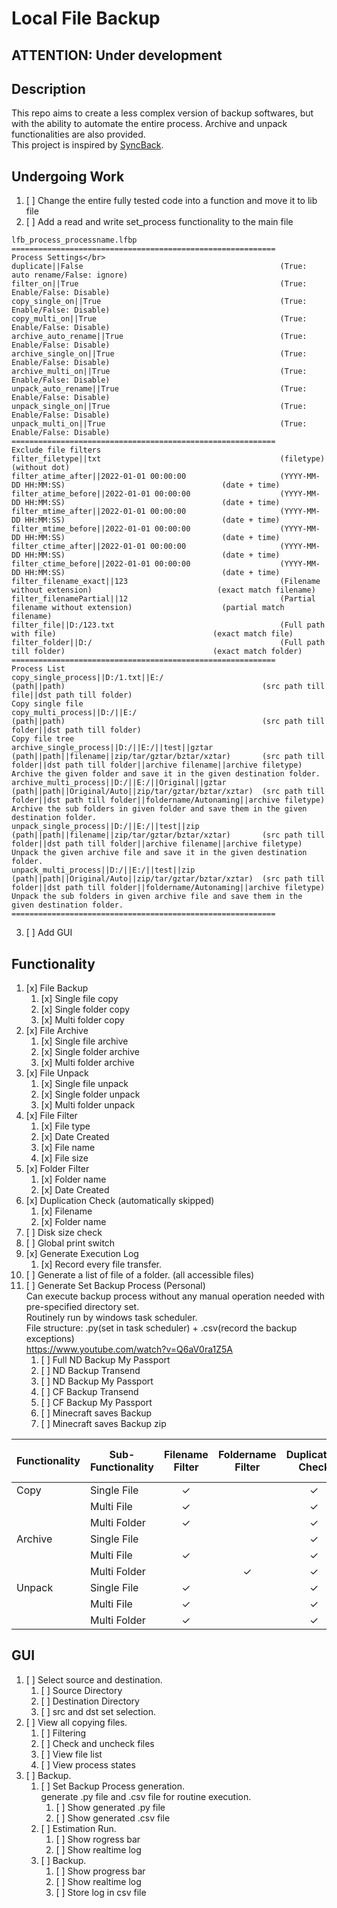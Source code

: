 # Local File Backup
## ATTENTION: Under development
## Description
This repo aims to create a less complex version of backup softwares, but with the ability to automate the entire process. Archive and unpack functionalities are also provided.</br>
This project is inspired by [SyncBack](https://www.2brightsparks.com/).
## Undergoing Work
1. [ ] Change the entire fully tested code into a function and move it to lib file
2. [ ] Add a read and write set_process functionality to the main file
```
lfb_process_processname.lfbp
===========================================================
Process Settings</br>
duplicate||False                                            (True: auto rename/False: ignore)
filter_on||True                                             (True: Enable/False: Disable) 
copy_single_on||True                                        (True: Enable/False: Disable)
copy_multi_on||True                                         (True: Enable/False: Disable)
archive_auto_rename||True									(True: Enable/False: Disable)
archive_single_on||True                                     (True: Enable/False: Disable)
archive_multi_on||True                                      (True: Enable/False: Disable)
unpack_auto_rename||True									(True: Enable/False: Disable)
unpack_single_on||True                                      (True: Enable/False: Disable)
unpack_multi_on||True                                       (True: Enable/False: Disable)
===========================================================
Exclude file filters
filter_filetype||txt                                       	(filetype)                                              (without dot)
filter_atime_after||2022-01-01 00:00:00                    	(YYYY-MM-DD HH:MM:SS)                                   (date + time)
filter_atime_before||2022-01-01 00:00:00                   	(YYYY-MM-DD HH:MM:SS)                                   (date + time)
filter_mtime_after||2022-01-01 00:00:00                    	(YYYY-MM-DD HH:MM:SS)                                   (date + time)
filter_mtime_before||2022-01-01 00:00:00                   	(YYYY-MM-DD HH:MM:SS)                                   (date + time)
filter_ctime_after||2022-01-01 00:00:00                    	(YYYY-MM-DD HH:MM:SS)                                   (date + time)
filter_ctime_before||2022-01-01 00:00:00                   	(YYYY-MM-DD HH:MM:SS)                                   (date + time)
filter_filename_exact||123                                 	(Filename without extension)                            (exact match filename)
filter_filenamePartial||12                                 	(Partial filename without extension)                    (partial match filename)
filter_file||D:/123.txt                                    	(Full path with file)                                   (exact match file)
filter_folder||D:/                                         	(Full path till folder)                                 (exact match folder)
===========================================================
Process List
copy_single_process||D:/1.txt||E:/                          (path||path)                                            (src path till file||dst path till folder)                                              Copy single file
copy_multi_process||D:/||E:/                                (path||path)                                            (src path till folder||dst path till folder)                                            Copy file tree
archive_single_process||D:/||E:/||test||gztar               (path||path||filename||zip/tar/gztar/bztar/xztar)       (src path till folder||dst path till folder||archive filename||archive filetype)        Archive the given folder and save it in the given destination folder.
archive_multi_process||D:/||E:/||Original||gztar            (path||path||Original/Auto||zip/tar/gztar/bztar/xztar)  (src path till folder||dst path till folder||foldername/Autonaming||archive filetype)   Archive the sub folders in given folder and save them in the given destination folder.
unpack_single_process||D:/||E:/||test||zip                  (path||path||filename||zip/tar/gztar/bztar/xztar)       (src path till folder||dst path till folder||archive filename||archive filetype)        Unpack the given archive file and save it in the given destination folder.
unpack_multi_process||D:/||E:/||test||zip                   (path||path||Original/Auto||zip/tar/gztar/bztar/xztar)  (src path till folder||dst path till folder||foldername/Autonaming||archive filetype)   Unpack the sub folders in given archive file and save them in the given destination folder.
===========================================================
```
3. [ ] Add GUI

## Functionality
1. [x] File Backup
   1. [x] Single file copy
   2. [x] Single folder copy
   3. [x] Multi folder copy
2. [x] File Archive
   1. [x] Single file archive
   2. [x] Single folder archive
   3. [x] Multi folder archive
3. [x] File Unpack
   1. [x] Single file unpack
   2. [x] Single folder unpack
   3. [x] Multi folder unpack
4. [x] File Filter
   1. [x] File type
   2. [x] Date Created
   3. [x] File name
   4. [x] File size
5. [x] Folder Filter
   1. [x] Folder name
   2. [x] Date Created
6. [x] Duplication Check (automatically skipped)
   1. [x] Filename
   2. [x] Folder name
7. [ ] Disk size check
8. [ ] Global print switch
9.  [x] Generate Execution Log</br>
	1. [x] Record every file transfer.
10. [ ] Generate a list of file of a folder. (all accessible files)
11. [ ] Generate Set Backup Process (Personal)</br>
	Can execute backup process without any manual operation needed with pre-specified directory set.</br>
	Routinely run by windows task scheduler. </br>
	File structure: .py(set in task scheduler) + .csv(record the backup exceptions)</br>
	https://www.youtube.com/watch?v=Q6aV0ra1Z5A
	1. [ ] Full ND Backup My Passport
	2. [ ] ND Backup Transend
	3. [ ] ND Backup My Passport
	4. [ ] CF Backup Transend
	5. [ ] CF Backup My Passport
	6. [ ] Minecraft saves Backup
	7. [ ] Minecraft saves Backup zip

| Functionality | Sub-Functionality | Filename Filter | Foldername Filter | Duplication Check | Disk Size Check |
| ------------- | ----------------- | :-------------: | :---------------: | :---------------: | :-------------: |
| Copy          | Single File       |  $\checkmark$   |                   |   $\checkmark$    |   $\triangle$   |
|               | Multi File        |  $\checkmark$   |                   |   $\checkmark$    |   $\triangle$   |
|               | Multi Folder      |  $\checkmark$   |                   |   $\checkmark$    |  $\checkmark$   |
| Archive       | Single File       |                 |                   |   $\checkmark$    |                 |
|               | Multi File        |  $\checkmark$   |                   |   $\checkmark$    |   $\triangle$   |
|               | Multi Folder      |                 |   $\checkmark$    |   $\checkmark$    |   $\triangle$   |
| Unpack        | Single File       |  $\checkmark$   |                   |   $\checkmark$    |   $\triangle$   |
|               | Multi File        |  $\checkmark$   |                   |   $\checkmark$    |   $\triangle$   |
|               | Multi Folder      |  $\checkmark$   |                   |   $\checkmark$    |   $\triangle$   |

## GUI
1. [ ] Select source and destination.
	1. [ ] Source Directory
	2. [ ] Destination Directory
	3. [ ] src and dst set selection.
2. [ ] View all copying files.
	1. [ ] Filtering
	2. [ ] Check and uncheck files
	3. [ ] View file list
	4. [ ] View process states
3. [ ] Backup.
    1. [ ] Set Backup Process generation.</br>
   		generate .py file and .csv file for routine execution.
       1. [ ] Show generated .py file
       2. [ ] Show generated .csv file
	2. [ ] Estimation Run.</br>
       1. [ ] Show rogress bar
       2. [ ] Show realtime log
	3. [ ] Backup.</br>
       1. [ ] Show progress bar
       2. [ ] Show realtime log
       3. [ ] Store log in csv file